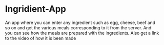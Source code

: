 # Ingridient-App
An app where you can enter any ingredient such as egg, cheese, beef and so on and get the various meals corresponding to it from the server.
And you can see how the meals are prepared with the ingredients. Also get a link to the video of how it is been made
